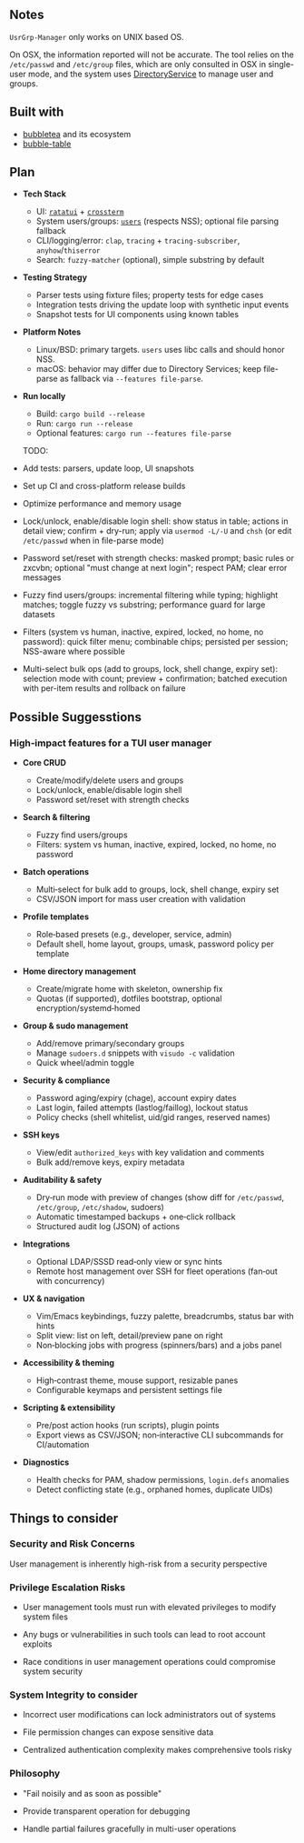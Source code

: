 ## Notes

`UsrGrp-Manager` only works on UNIX based OS.

On OSX, the information reported will not be accurate. The tool relies on the `/etc/passwd` and `/etc/group` files, which are only consulted in OSX in single-user mode, and the system uses [DirectoryService](https://developer.apple.com/documentation/devicemanagement/directoryservice) to manage user and groups.

## Built with
 - [bubbletea](https://github.com/charmbracelet/bubbletea) and its ecosystem
 - [bubble-table](https://github.com/Evertras/bubble-table)

## Plan

- **Tech Stack**
  - UI: [`ratatui`](https://github.com/ratatui-org/ratatui) + [`crossterm`](https://github.com/crossterm-rs/crossterm)
  - System users/groups: [`users`](https://github.com/ogham/rust-users) (respects NSS); optional file parsing fallback
  - CLI/logging/error: `clap`, `tracing` + `tracing-subscriber`, `anyhow`/`thiserror`
  - Search: `fuzzy-matcher` (optional), simple substring by default

- **Testing Strategy**
  - Parser tests using fixture files; property tests for edge cases
  - Integration tests driving the update loop with synthetic input events
  - Snapshot tests for UI components using known tables

- **Platform Notes**
  - Linux/BSD: primary targets. `users` uses libc calls and should honor NSS.
  - macOS: behavior may differ due to Directory Services; keep file-parse as fallback via `--features file-parse`.

- **Run locally**
  - Build: `cargo build --release`
  - Run: `cargo run --release`
  - Optional features: `cargo run --features file-parse`
  
  TODO:
- Add tests: parsers, update loop, UI snapshots
- Set up CI and cross-platform release builds
- Optimize performance and memory usage
- Lock/unlock, enable/disable login shell: show status in table; actions in detail view; confirm + dry-run; apply via `usermod -L/-U` and `chsh` (or edit `/etc/passwd` when in file-parse mode)
- Password set/reset with strength checks: masked prompt; basic rules or zxcvbn; optional "must change at next login"; respect PAM; clear error messages
- Fuzzy find users/groups: incremental filtering while typing; highlight matches; toggle fuzzy vs substring; performance guard for large datasets
- Filters (system vs human, inactive, expired, locked, no home, no password): quick filter menu; combinable chips; persisted per session; NSS-aware where possible
- Multi-select bulk ops (add to groups, lock, shell change, expiry set): selection mode with count; preview + confirmation; batched execution with per-item results and rollback on failure


## Possible Suggesstions

### High‑impact features for a TUI user manager

- **Core CRUD**
  - Create/modify/delete users and groups
  - Lock/unlock, enable/disable login shell
  - Password set/reset with strength checks

- **Search & filtering**
  - Fuzzy find users/groups
  - Filters: system vs human, inactive, expired, locked, no home, no password

- **Batch operations**
  - Multi‑select for bulk add to groups, lock, shell change, expiry set
  - CSV/JSON import for mass user creation with validation

- **Profile templates**
  - Role‑based presets (e.g., developer, service, admin)
  - Default shell, home layout, groups, umask, password policy per template

- **Home directory management**
  - Create/migrate home with skeleton, ownership fix
  - Quotas (if supported), dotfiles bootstrap, optional encryption/systemd‑homed

- **Group & sudo management**
  - Add/remove primary/secondary groups
  - Manage `sudoers.d` snippets with `visudo -c` validation
  - Quick wheel/admin toggle

- **Security & compliance**
  - Password aging/expiry (chage), account expiry dates
  - Last login, failed attempts (lastlog/faillog), lockout status
  - Policy checks (shell whitelist, uid/gid ranges, reserved names)

- **SSH keys**
  - View/edit `authorized_keys` with key validation and comments
  - Bulk add/remove keys, expiry metadata

- **Auditability & safety**
  - Dry‑run mode with preview of changes (show diff for `/etc/passwd`, `/etc/group`, `/etc/shadow`, sudoers)
  - Automatic timestamped backups + one‑click rollback
  - Structured audit log (JSON) of actions

- **Integrations**
  - Optional LDAP/SSSD read‑only view or sync hints
  - Remote host management over SSH for fleet operations (fan‑out with concurrency)

- **UX & navigation**
  - Vim/Emacs keybindings, fuzzy palette, breadcrumbs, status bar with hints
  - Split view: list on left, detail/preview pane on right
  - Non‑blocking jobs with progress (spinners/bars) and a jobs panel

- **Accessibility & theming**
  - High‑contrast theme, mouse support, resizable panes
  - Configurable keymaps and persistent settings file

- **Scripting & extensibility**
  - Pre/post action hooks (run scripts), plugin points
  - Export views as CSV/JSON; non‑interactive CLI subcommands for CI/automation

- **Diagnostics**
  - Health checks for PAM, shadow permissions, `login.defs` anomalies
  - Detect conflicting state (e.g., orphaned homes, duplicate UIDs)

## Things to consider
### Security and Risk Concerns
User management is inherently high-risk from a security perspective

### Privilege Escalation Risks
- User management tools must run with elevated privileges to modify system files

- Any bugs or vulnerabilities in such tools can lead to root account exploits

- Race conditions in user management operations could compromise system security

### System Integrity to consider
- Incorrect user modifications can lock administrators out of systems

- File permission changes can expose sensitive data

- Centralized authentication complexity makes comprehensive tools risky

### Philosophy

- "Fail noisily and as soon as possible"

- Provide transparent operation for debugging

- Handle partial failures gracefully in multi-user operations